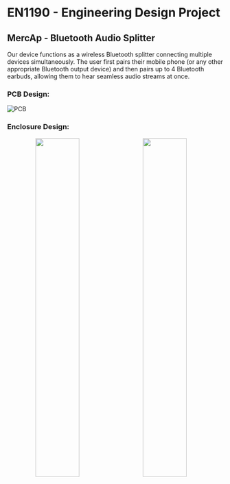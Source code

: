 # EN1190 - Engineering Design Project
## MercAp - Bluetooth Audio Splitter

Our device functions as a wireless Bluetooth splitter connecting multiple devices simultaneously. The user first pairs their mobile phone (or any other appropriate Bluetooth output device) and then pairs up to 4 Bluetooth earbuds, allowing them to hear seamless audio streams at once.

### PCB Design:

![PCB](https://github.com/user-attachments/assets/2b466447-b296-441a-af4c-e84d4025e7cc)

### Enclosure Design:

<p align="center">
  
<img src=https://github.com/user-attachments/assets/526176e6-ec3a-4680-b4bb-fa7807bccceb width="45%" />
<img src=https://github.com/user-attachments/assets/6c357a8c-7e67-46b1-9167-69e2a5697ab4 width="45%" hspace="20"/>

</p>
